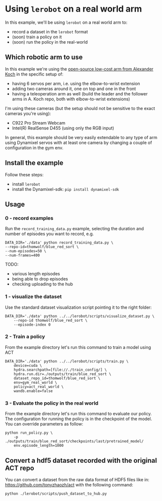 # Using `lerobot`  on a real world arm


In this example, we'll be using `lerobot` on a real world arm to:
- record a dataset in the `lerobot` format
- (soon) train a policy on it
- (soon) run the policy in the real-world

## Which robotic arm to use

In this example we're using the [open-source low-cost arm from Alexander Koch](https://github.com/AlexanderKoch-Koch/low_cost_robot) in the specific setup of:
- having 6 servos per arm, i.e. using the elbow-to-wrist extension
- adding two cameras around it, one on top and one in the front
- having a teleoperation arm as well (build the leader and the follower arms in A. Koch repo, both with elbow-to-wrist extensions)

I'm using these cameras (but the setup should not be sensitive to the exact cameras you're using):
- C922 Pro Stream Webcam
- Intel(R) RealSense D455 (using only the RGB input)


In general, this example should be very easily extendable to any type of arm using Dynamixel servos with at least one camera by changing a couple of configuration in the gym env.

## Install the example

Follow these steps:
- install `lerobot`
- install the Dynamixel-sdk: `pip install dynamixel-sdk`

## Usage

### 0 - record examples

Run the `record_training_data.py` example, selecting the duration and number of episodes you want to record, e.g.
```
DATA_DIR='./data' python record_training_data.py \
--repo-id=thomwolf/blue_red_sort \
--num-episodes=50 \
--num-frames=400
```

TODO:
- various length episodes
- being able to drop episodes
- checking uploading to the hub

### 1 - visualize the dataset

Use the standard dataset visualization script pointing it to the right folder:
```
DATA_DIR='./data' python ../../lerobot/scripts/visualize_dataset.py \
    --repo-id thomwolf/blue_red_sort \
    --episode-index 0
```

### 2 - Train a policy

From the example directory let's run this command to train a model using ACT

```
DATA_DIR='./data' python ../../lerobot/scripts/train.py \
    device=cuda \
    hydra.searchpath=[file://./train_config/] \
    hydra.run.dir=./outputs/train/blue_red_sort \
    dataset_repo_id=thomwolf/blue_red_sort \
    env=gym_real_world \
    policy=act_real_world \
    wandb.enable=false
```

### 3 - Evaluate the policy in the real world

From the example directory let's run this command to evaluate our policy.
The configuration for running the policy is in the checkpoint of the model.
You can override parameters as follow:

```
python run_policy.py \
    -p ./outputs/train/blue_red_sort/checkpoints/last/pretrained_model/
    env.episode_length=1000
```


## Convert a hdf5 dataset recorded with the original ACT repo

You can convert a dataset from the raw data format of HDF5 files like in: https://github.com/tonyzhaozh/act with the following command:

```
python ./lerobot/scripts/push_dataset_to_hub.py
```
